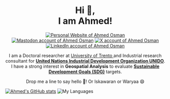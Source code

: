 <h1 align="center">
  Hi 👋,
  </br>I am Ahmed! 
</h1>
<p align="center">
  <a href="https://ahmedmoosman.github.io/"><img alt="Personal Website of Ahmed Osman" src="https://shields.io/badge/Personal-Website-333" /></a>
  </br>
<a href="https://econtwitter.net/@ahmed6657"><img alt="Mastodon account of Ahmed Osman" src="https://shields.io/badge/Mastodon-Ahmed Osman-333?logo=mastodon&logoColor=white" /></a>
  <a href="https://twitter.com/ahmedmo445"><img alt="X account of Ahmed Osman" src="https://shields.io/badge/X-Ahmed Osman-333?logo=x&logoColor=white" /></a>
  <a href="https://www.linkedin.com/in/ahmed-osman-6371aa12a/"><img alt="LinkedIn account of Ahmed Osman" src="https://shields.io/badge/LinkedIn-Ahmed Osman-333?logo=linkedin&logoColor=white" /></a>
</p>
<p align="center">
I am a Doctoral researcher at <a href="https://www.unitn.it/en"> University of Trento </a> and Industrial research consultant for <b><a href="https://www.unido.org">United Nations Industrial Development Organization UNIDO</a></b>. I have a strong interest in <b>Geospatial Analysis</b> to evaluate <a href="https://sdgs.un.org/goals"><b>Sustainable Development Goals (SDG)</b></a> targets. 
</p>
<p align="center">
Drop me a line to say hello  👋! Or Iskawaran or Waryaa 😄
</p>

[![Ahmed's GitHub stats](https://github-readme-stats.vercel.app/api?username=ahmedmoosman)](https://github.com/anuraghazra/github-readme-stats)
![My Languages](https://github-readme-stats.vercel.app/api/top-langs?username=ahmedmoosman)
